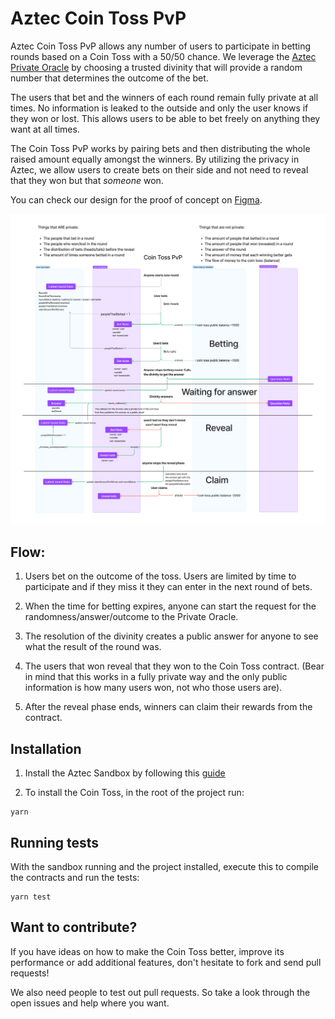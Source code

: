 # Aztec Coin Toss PvP

Aztec Coin Toss PvP allows any number of users to participate in betting rounds based on a Coin Toss with a 50/50 chance. We leverage the [Aztec Private Oracle](https://github.com/defi-wonderland/aztec-private-oracle/) by choosing a trusted divinity that will provide a random number that determines the outcome of the bet. 

The users that bet and the winners of each round remain fully private at all times. No information is leaked to the outside and only the user knows if they won or lost. This allows users to be able to bet freely on anything they want at all times. 

The Coin Toss PvP works by pairing bets and then distributing the whole raised amount equally amongst the winners. By utilizing the privacy in Aztec, we allow users to create bets on their side and not need to reveal that they won but that _someone_ won. 

You can check our design for the proof of concept on [Figma](https://www.figma.com/file/kNAWjaACCEtOqVn3yrcE9l/Aztec-Coin-Toss-PvP?type=whiteboard&node-id=0%3A1&t=xSSUoPJitueGErHu-1).

![Design](design.png?raw=true)

## Flow:

1. Users bet on the outcome of the toss. Users are limited by time to participate and if they miss it they can enter in the next round of bets.

2. When the time for betting expires, anyone can start the request for the randomness/answer/outcome to the Private Oracle.
    
3. The resolution of the divinity creates a public answer for anyone to see what the result of the round was.

4. The users that won reveal that they won to the Coin Toss contract. (Bear in mind that this works in a fully private way and the only public information is how many users won, not who those users are).

5. After the reveal phase ends, winners can claim their rewards from the contract.

## Installation

1) Install the Aztec Sandbox by following this [guide](https://docs.aztec.network/dev_docs/getting_started/quickstart#install-the-sandbox)

2) To install the Coin Toss, in the root of the project run:
```
yarn
```

## Running tests

With the sandbox running and the project installed, execute this to compile the contracts and run the tests:
```
yarn test
```

## Want to contribute?

If you have ideas on how to make the Coin Toss better, improve its performance or add additional features, don't hesitate to fork and send pull requests!

We also need people to test out pull requests. So take a look through the open issues and help where you want.